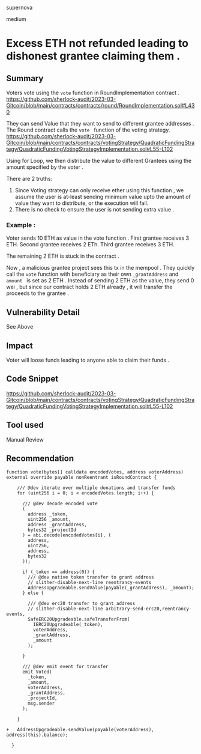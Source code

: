 supernova

medium

# Excess ETH not refunded leading to dishonest grantee claiming them .

## Summary
Voters vote using the `vote` function in RoundImplementation contract .
https://github.com/sherlock-audit/2023-03-Gitcoin/blob/main/contracts/contracts/round/RoundImplementation.sol#L430

They can send Value that they want to send to different grantee addresses . The Round contract calls the `vote ` function of the voting strategy. 
https://github.com/sherlock-audit/2023-03-Gitcoin/blob/main/contracts/contracts/votingStrategy/QuadraticFundingStrategy/QuadraticFundingVotingStrategyImplementation.sol#L55-L102

Using  for Loop, we then distribute the value to different Grantees using the amount specified by the voter .

There are 2 truths:
1) Since Voting strategy can only receive ether using this function , we assume the user is at-least sending minimum value upto the amount of value they want to distribute, or the execution will fail.
2) There is no check to ensure the user is not sending extra value . 


### Example : 
Voter sends 10 ETH as value in the vote function . 
First grantee receives 3 ETH.
Second grantee receives 2 ETh.
Third grantee receives 3 ETH.

The remaining 2  ETH is stuck in the contract . 

Now , a malicious grantee project sees this tx in the mempool . They quickly call the `vote` function with beneficiary as their own `_grantAddress` and  `amount ` is set as 2 ETH . 
Instead of sending 2 ETH as the value, they send 0 wei , but since our contract holds 2 ETH already , it will transfer the proceeds to the grantee . 

## Vulnerability Detail
See Above 
## Impact
Voter will loose funds leading to anyone able to claim their funds . 
## Code Snippet
https://github.com/sherlock-audit/2023-03-Gitcoin/blob/main/contracts/contracts/votingStrategy/QuadraticFundingStrategy/QuadraticFundingVotingStrategyImplementation.sol#L55-L102
## Tool used

Manual Review

## Recommendation
```solidity
function vote(bytes[] calldata encodedVotes, address voterAddress) external override payable nonReentrant isRoundContract {

    /// @dev iterate over multiple donations and transfer funds
    for (uint256 i = 0; i < encodedVotes.length; i++) {

      /// @dev decode encoded vote
      (
        address _token,
        uint256 _amount,
        address _grantAddress,
        bytes32 _projectId
      ) = abi.decode(encodedVotes[i], (
        address,
        uint256,
        address,
        bytes32
      ));

      if (_token == address(0)) {
        /// @dev native token transfer to grant address
        // slither-disable-next-line reentrancy-events
        AddressUpgradeable.sendValue(payable(_grantAddress), _amount);
      } else {

        /// @dev erc20 transfer to grant address
        // slither-disable-next-line arbitrary-send-erc20,reentrancy-events,
        SafeERC20Upgradeable.safeTransferFrom(
          IERC20Upgradeable(_token),
          voterAddress,
          _grantAddress,
          _amount
        );

      }

      /// @dev emit event for transfer
      emit Voted(
        _token,
        _amount,
        voterAddress,
        _grantAddress,
        _projectId,
        msg.sender
      );

    }

+   AddressUpgradeable.sendValue(payable(voterAddress), address(this).balance);

  }
```